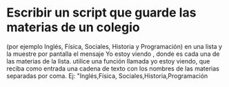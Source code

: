 # Escribir un script que guarde las materias de un colegio 
(por ejemplo Inglés, Física, Sociales, Historia y Programación) 
en una lista y la muestre por pantalla el mensaje Yo estoy viendo <materia>,
 donde <materia> es cada una de las materias de la lista.
  utilice una función llamada yo estoy viendo,
   que reciba como entrada una cadena de texto con los nombres
    de las materias separadas por coma.
 Ej: "Inglés,Física, Sociales,Historia,Programación

